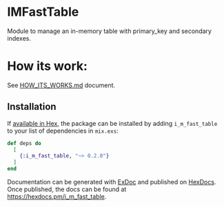 # IMFastTable

Module to manage an in-memory table with primary_key and secondary indexes.

# How its work:

See [HOW_ITS_WORKS.md](HOW_ITS_WORKS.md) document.

## Installation

If [available in Hex](https://hex.pm/docs/publish), the package can be installed
by adding `i_m_fast_table` to your list of dependencies in `mix.exs`:

```elixir
def deps do
  [
    {:i_m_fast_table, "~> 0.2.0"}
  ]
end
```

Documentation can be generated with [ExDoc](https://github.com/elixir-lang/ex_doc)
and published on [HexDocs](https://hexdocs.pm). Once published, the docs can
be found at <https://hexdocs.pm/i_m_fast_table>.

